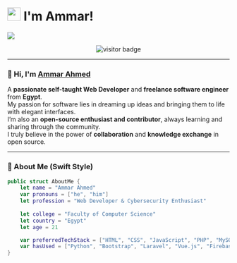 <h1 >
  <img src="https://emojis.slackmojis.com/emojis/images/1531849430/4246/blob-sunglasses.gif?1531849430" width="30"/>
  I'm Ammar!
</h1>

<p>
  <a href="https://github.com/DenverCoder1/readme-typing-svg">
    <img src="https://readme-typing-svg.herokuapp.com/?lines=Ammar%20Ahmed%20Mustafa;Front%20End%20Developer%20&font=Fira%20Code&center=true&width=440&height=45&color=ffffff&vCenter=true&size=22">
  </a>
</p>

<p align="center">
  <img src="https://visitor-badge.glitch.me/badge?page_id=abhisheknaiidu.abhisheknaiidu" alt="visitor badge"/>
</p>

---

### 👋 Hi, I'm [Ammar Ahmed](https://eng-ammar.com/)

A **passionate self-taught Web Developer** and **freelance software engineer** from **Egypt**.  
My passion for software lies in dreaming up ideas and bringing them to life with elegant interfaces.  
I’m also an **open-source enthusiast and contributor**, always learning and sharing through the community.  
I truly believe in the power of **collaboration** and **knowledge exchange** in open source.

---

### 🧠 About Me (Swift Style)

```swift
public struct AboutMe {
    let name = "Ammar Ahmed"
    var pronouns = ["he", "him"]
    let profession = "Web Developer & Cybersecurity Enthusiast"
    
    let college = "Faculty of Computer Science"
    let country = "Egypt"
    let age = 21

    var preferredTechStack = ["HTML", "CSS", "JavaScript", "PHP", "MySQL"]
    var hasUsed = ["Python", "Bootstrap", "Laravel", "Vue.js", "Firebase"]
}
